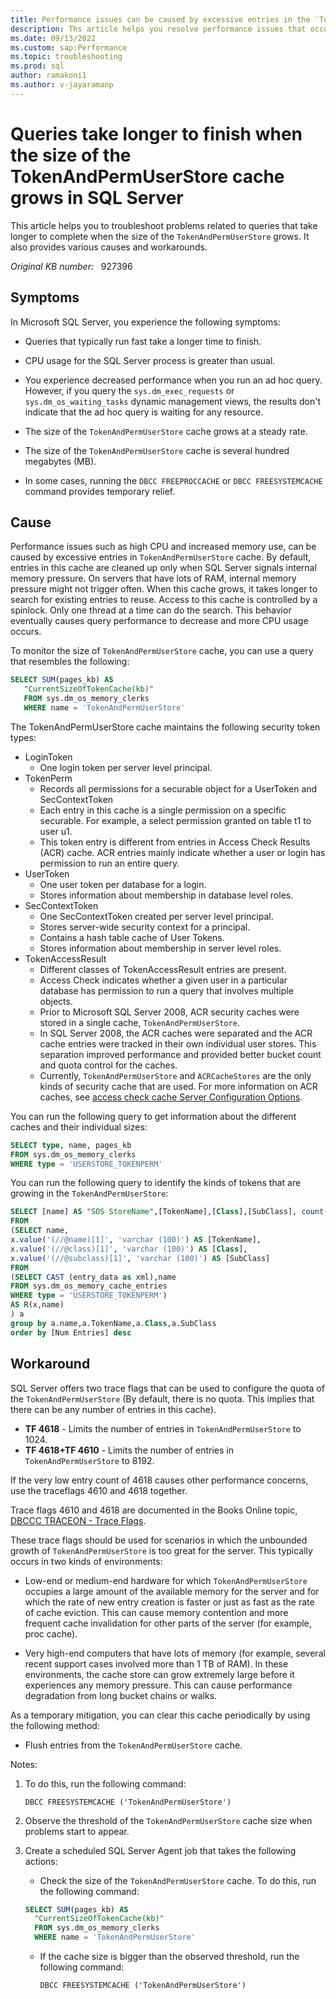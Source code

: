 ```yaml
---
title: Performance issues can be caused by excessive entries in the `TokenAndPermUserStore` cache.
description: Ths article helps you resolve performance issues that occur in the `TokenAndPermUserStore` cache. It also explains the causes an provides workarounds. 
ms.date: 09/13/2022
ms.custom: sap:Performance
ms.topic: troubleshooting
ms.prod: sql
author: ramakoni1
ms.author: v-jayaramanp
---
```


# Queries take longer to finish when the size of the TokenAndPermUserStore cache grows in SQL Server

This article helps you to troubleshoot problems related to queries that take longer to complete when the size of the `TokenAndPermUserStore` grows. It also provides various causes and workarounds.

_Original KB number:_ &nbsp; 927396

## Symptoms

In Microsoft SQL Server, you experience the following symptoms:

- Queries that typically run fast take a longer time to finish.

- CPU usage for the SQL Server process is greater than usual.

- You experience decreased performance when you run an ad hoc query. However, if you query the `sys.dm_exec_requests` or `sys.dm_os_waiting_tasks` dynamic management views, the results don't indicate that the ad hoc query is waiting for any resource.

- The size of the `TokenAndPermUserStore` cache grows at a steady rate.

- The size of the `TokenAndPermUserStore` cache is several hundred megabytes (MB).

- In some cases, running the `DBCC FREEPROCCACHE` or `DBCC FREESYSTEMCACHE` command provides temporary relief.

## Cause

Performance issues such as high CPU and increased memory use, can be caused by excessive entries in `TokenAndPermUserStore` cache. By default, entries in this cache are cleaned up only when SQL Server signals internal memory pressure. On servers that have lots of RAM, internal memory pressure might not trigger often. When this cache grows, it takes longer to search for existing entries to reuse. Access to this cache is controlled by a spinlock. Only one thread at a time can do the search. This behavior eventually causes query performance to decrease and more CPU usage occurs.

To monitor the size of `TokenAndPermUserStore` cache, you can use a query that resembles the following:

```sql
SELECT SUM(pages_kb) AS 
   "CurrentSizeOfTokenCache(kb)" 
   FROM sys.dm_os_memory_clerks 
   WHERE name = 'TokenAndPermUserStore'
```

The TokenAndPermUserStore cache maintains the following security token types:

- LoginToken
  - One login token per server level principal.
- TokenPerm
  - Records all permissions for a securable object for a UserToken and SecContextToken
  - Each entry in this cache is a single permission on a specific securable. For example, a select permission granted on table t1 to user u1.
  - This token entry is different from entries in Access Check Results (ACR) cache. ACR entries mainly indicate whether a user or login has permission to run an entire query.
- UserToken
  - One user token per database for a login.
  - Stores information about membership in database level roles.
- SecContextToken
  - One SecContextToken created per server level principal.
  - Stores server-wide security context for a principal.
  - Contains a hash table cache of User Tokens.
  - Stores information about membership in server level roles.
- TokenAccessResult
  - Different classes of TokenAccessResult entries are present.
  - Access Check indicates whether a given user in a particular database has permission to run a query that involves multiple objects.
  - Prior to Microsoft SQL Server 2008, ACR security caches were stored in a single cache, `TokenAndPermUserStore`.  
  - In SQL Server 2008, the ACR caches were separated and the ACR cache entries were tracked in their own individual user stores. This separation improved performance and provided   better bucket count and quota control for the caches.
  - Currently, `TokenAndPermUserStore` and `ACRCacheStores` are the only kinds of security cache that are used. For more information on ACR caches, see [access check cache Server Configuration Options](/sql/database-engine/configure-windows/access-check-cache-server-configuration-options?view=sql-server-ver16&preserve-view=true).
  
You can run the following query to get information about the different caches and their individual sizes:

```sql
SELECT type, name, pages_kb 
FROM sys.dm_os_memory_clerks 
WHERE type = 'USERSTORE_TOKENPERM'
```

You can run the following query to identify the kinds of tokens that are growing in the `TokenAndPermUserStore`:

```sql
SELECT [name] AS "SOS StoreName",[TokenName],[Class],[SubClass], count(*) as [Num Entries]
FROM
(SELECT name,
x.value('(//@name)[1]', 'varchar (100)') AS [TokenName],
x.value('(//@class)[1]', 'varchar (100)') AS [Class],
x.value('(//@subclass)[1]', 'varchar (100)') AS [SubClass]
FROM
(SELECT CAST (entry_data as xml),name
FROM sys.dm_os_memory_cache_entries
WHERE type = 'USERSTORE_TOKENPERM') 
AS R(x,name)
) a
group by a.name,a.TokenName,a.Class,a.SubClass
order by [Num Entries] desc
```

## Workaround

SQL Server offers two trace flags that can be used to configure the quota of the `TokenAndPermUserStore` (By default, there is no quota. This  implies that there can be any number of entries  in this cache).

- **TF 4618** - Limits the number of entries in `TokenAndPermUserStore` to 1024.
- **TF 4618+TF 4610** - Limits the number of entries in `TokenAndPermUserStore` to 8192.

If the very low entry count of 4618 causes other performance concerns, use the traceflags 4610 and 4618 together.

Trace flags 4610 and 4618 are documented in the Books Online topic, [DBCCC TRACEON - Trace Flags](/sql/t-sql/database-console-commands/dbcc-traceon-trace-flags-transact-sql?view=sql-server-ver16&preserve-view=true).

These trace flags should be used for scenarios in which the unbounded growth of `TokenAndPermUserStore` is too great for the server. This typically occurs in two kinds of environments:

- Low-end or medium-end hardware for which `TokenAndPermUserStore` occupies a large amount of the available memory for the server and for which the rate of new entry creation is faster or just as fast as the rate of cache eviction. This can cause memory contention and more frequent cache invalidation for other parts of the server (for example, proc cache).

- Very high-end computers that have lots of memory (for example, several recent support cases involved more than 1 TB of RAM). In these environments, the cache store can grow extremely large before it experiences any memory pressure. This can cause performance degradation from long bucket chains or walks.

As a temporary mitigation, you can clear this cache periodically by using the following method:

- Flush entries from the `TokenAndPermUserStore` cache.

Notes:

1. To do this, run the following command:

    `DBCC FREESYSTEMCACHE ('TokenAndPermUserStore')`

1. Observe the threshold of the `TokenAndPermUserStore` cache size when problems start to appear.
1. Create a scheduled SQL Server Agent job that takes the following actions:
    - Check the size of the `TokenAndPermUserStore` cache. To do this, run the following command:

     ```sql
    SELECT SUM(pages_kb) AS 
       "CurrentSizeOfTokenCache(kb)" 
       FROM sys.dm_os_memory_clerks 
       WHERE name = 'TokenAndPermUserStore'
     ```

   - If the cache size is bigger than the observed threshold, run the following command:

       `DBCC FREESYSTEMCACHE ('TokenAndPermUserStore')`
